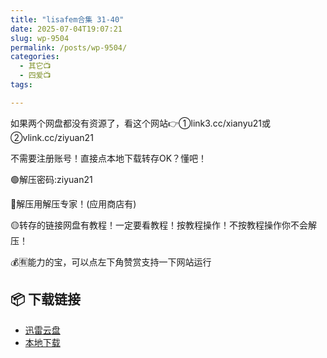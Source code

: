 ```yaml
---
title: "lisafem合集 31-40"
date: 2025-07-04T19:07:21
slug: wp-9504
permalink: /posts/wp-9504/
categories:
  - 其它📺
  - 四爱📺
tags:

---
```


如果两个网盘都没有资源了，看这个网站👉①link3.cc/xianyu21或②vlink.cc/ziyuan21

不需要注册账号！直接点本地下载转存OK？懂吧！

🟢解压密码:ziyuan21

🔵解压用解压专家！(应用商店有)

🟡转存的链接网盘有教程！一定要看教程！按教程操作！不按教程操作你不会解压！

💰🈶能力的宝，可以点左下角赞赏支持一下网站运行

## 📦 下载链接
- [迅雷云盘](https://blziyuan21.com/pay-download/9504?key=a4c0730f64&down_id=0)
- [本地下载](https://blziyuan21.com/pay-download/9504?key=a4c0730f64&down_id=1)

